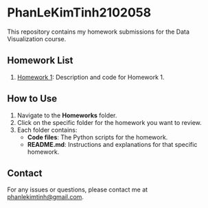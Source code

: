 # PhanLeKimTinh2102058

This repository contains my homework submissions for the Data Visualization course.

## Homework List

1. [Homework 1](./Homeworks/Hw1/README.md): Description and code for Homework 1.

## How to Use

1. Navigate to the **Homeworks** folder.
2. Click on the specific folder for the homework you want to review.
3. Each folder contains:
   - **Code files**: The Python scripts for the homework.
   - **README.md**: Instructions and explanations for that specific homework.

## Contact
For any issues or questions, please contact me at phanlekimtinh@gmail.com.
